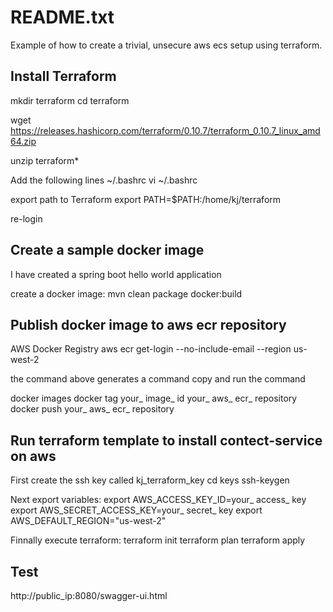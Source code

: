 # README.txt

Example of how to create a trivial, unsecure aws ecs setup using terraform.


## Install Terraform

mkdir terraform
cd terraform

wget https://releases.hashicorp.com/terraform/0.10.7/terraform_0.10.7_linux_amd64.zip

unzip terraform*

Add the following lines ~/.bashrc
vi ~/.bashrc

export path to Terraform
export PATH=$PATH:/home/kj/terraform

re-login


## Create a sample docker image

I have created a spring boot hello world application

create a docker image:
mvn clean package docker:build


## Publish docker image to aws ecr repository

AWS Docker Registry
aws ecr get-login --no-include-email --region us-west-2 

the command above generates a command 
copy and run the command

docker images
docker tag your_ image_ id your_ aws_ ecr_ repository
docker push your_ aws_ ecr_ repository


## Run terraform template to install contect-service on aws

First create the ssh key called kj_terraform_key
cd keys
ssh-keygen

Next export variables:
export AWS_ACCESS_KEY_ID=your_ access_ key
export AWS_SECRET_ACCESS_KEY=your_ secret_ key
export AWS_DEFAULT_REGION="us-west-2"

Finnally execute terraform:
terraform init
terraform plan
terraform apply


## Test

http://public_ip:8080/swagger-ui.html


